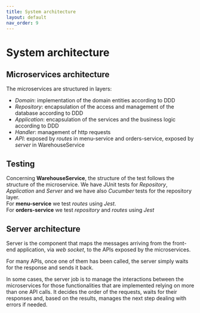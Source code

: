 ```yaml
---
title: System architecture
layout: default
nav_order: 9
---
```


# System architecture

## Microservices architecture
The microservices are structured in layers:
* *Domain*: implementation of the domain entities according to DDD
* *Repository*: encapsulation of the access and management of the database according to DDD
* *Application*: encapsulation of the services and the business logic according to DDD
* *Handler*: management of http requests
* *API*: exposed by *routes* in menu-service and orders-service, exposed by *server* in WarehouseService

## Testing
Concerning **WarehouseService**, the structure of the test follows the structure of the microservice. We have JUnit tests for *Repository*, *Application* and *Server* and we have also *Cucumber* tests for the repository layer.  
For **menu-service** we test *routes* using *Jest*.  
For **orders-service** we test *repository* and *routes* using *Jest*

## Server architecture
Server is the component that maps the messages arriving from the front-end application, via *web socket*, to the APIs exposed by the microservices.  

For many APIs, once one of them has been called, the server simply waits for the response and sends it back.

In some cases, the server job is to manage the interactions between the microservices for those functionalities that are implemented relying on more than one API calls. It decides the order of the requests, waits for their responses and, based on the results, manages the next step dealing with errors if needed.
